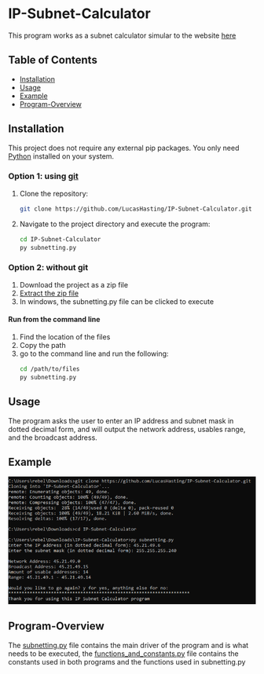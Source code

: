 # IP-Subnet-Calculator

This program works as a subnet calculator simular to the website [here](https://www.calculator.net/ip-subnet-calculator.html)

## Table of Contents

- [Installation](#installation)
- [Usage](#usage)
- [Example](#example)
- [Program-Overview](#program-overview)

## Installation

This project does not require any external pip packages. You only need [Python](https://www.python.org/downloads/) installed on your system.

### Option 1: using [git](https://git-scm.com/downloads)
1. Clone the repository:

    ```sh
    git clone https://github.com/LucasHasting/IP-Subnet-Calculator.git
    ```

2. Navigate to the project directory and execute the program:

    ```sh
    cd IP-Subnet-Calculator
    py subnetting.py
    ```
### Option 2: without git
1. Download the project as a zip file
2. [Extract the zip file](https://www.wikihow.com/Unzip-a-File)
3. In windows, the subnetting.py file can be clicked to execute

#### Run from the command line
1. Find the location of the files
2. Copy the path
3. go to the command line and run the following:
   ```sh
   cd /path/to/files
   py subnetting.py
   ```

## Usage

The program asks the user to enter an IP address and subnet mask in dotted decimal form, and will output the network address, usables range, and the broadcast address.

## Example

![EXAMPLE](example.png)

## Program-Overview

The [subnetting.py](https://github.com/LucasHasting/IP-Subnet-Calculator/blob/main/subnetting.py) file contains the main driver of the program and is what needs to be executed, the [functions_and_constants.py](https://github.com/LucasHasting/IP-Subnet-Calculator/blob/main/functions_and_constants.py) file contains the constants used in both programs and the functions used in subnetting.py

